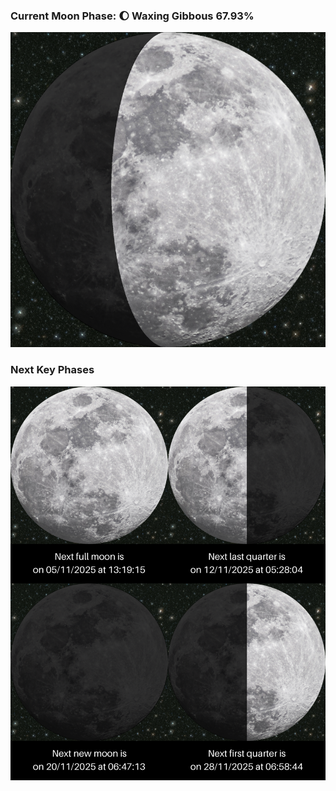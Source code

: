 ### Current Moon Phase: 🌔 Waxing Gibbous 67.93%
![Moon Phase](moonphase.png)
### Next Key Phases
![Gallery](gallery.png)